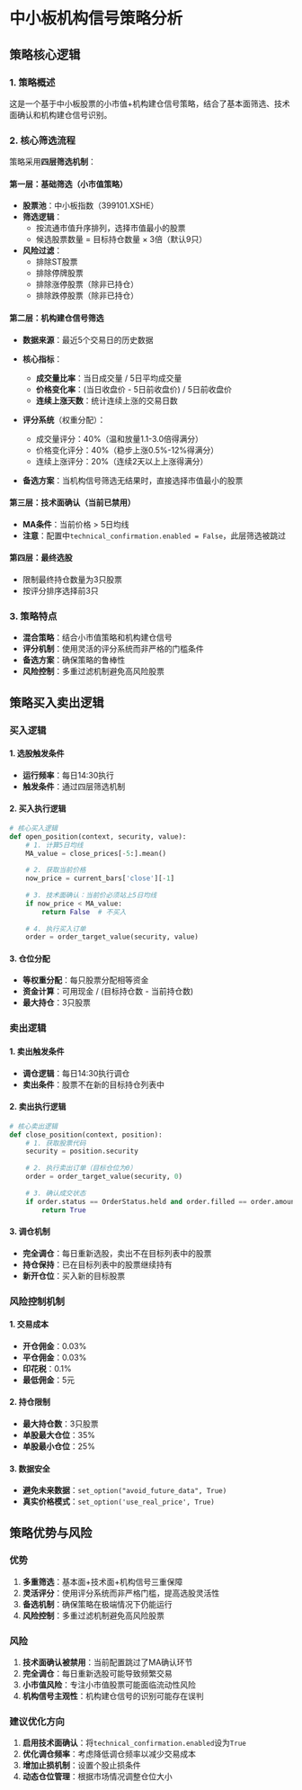 # 中小板机构信号策略分析

## 策略核心逻辑

### 1. 策略概述
这是一个基于中小板股票的小市值+机构建仓信号策略，结合了基本面筛选、技术面确认和机构建仓信号识别。

### 2. 核心筛选流程
策略采用**四层筛选机制**：

#### 第一层：基础筛选（小市值策略）
- **股票池**：中小板指数（399101.XSHE）
- **筛选逻辑**：
  - 按流通市值升序排列，选择市值最小的股票
  - 候选股票数量 = 目标持仓数量 × 3倍（默认9只）
- **风险过滤**：
  - 排除ST股票
  - 排除停牌股票
  - 排除涨停股票（除非已持仓）
  - 排除跌停股票（除非已持仓）

#### 第二层：机构建仓信号筛选
- **数据来源**：最近5个交易日的历史数据
- **核心指标**：
  - **成交量比率**：当日成交量 / 5日平均成交量
  - **价格变化率**：(当日收盘价 - 5日前收盘价) / 5日前收盘价
  - **连续上涨天数**：统计连续上涨的交易日数

- **评分系统**（权重分配）：
  - 成交量评分：40%（温和放量1.1-3.0倍得满分）
  - 价格变化评分：40%（稳步上涨0.5%-12%得满分）
  - 连续上涨评分：20%（连续2天以上上涨得满分）

- **备选方案**：当机构信号筛选无结果时，直接选择市值最小的股票

#### 第三层：技术面确认（当前已禁用）
- **MA条件**：当前价格 > 5日均线
- **注意**：配置中`technical_confirmation.enabled = False`，此层筛选被跳过

#### 第四层：最终选股
- 限制最终持仓数量为3只股票
- 按评分排序选择前3只

### 3. 策略特点
- **混合策略**：结合小市值策略和机构建仓信号
- **评分机制**：使用灵活的评分系统而非严格的门槛条件
- **备选方案**：确保策略的鲁棒性
- **风险控制**：多重过滤机制避免高风险股票

## 策略买入卖出逻辑

### 买入逻辑

#### 1. 选股触发条件
- **运行频率**：每日14:30执行
- **触发条件**：通过四层筛选机制

#### 2. 买入执行逻辑
```python
# 核心买入逻辑
def open_position(context, security, value):
    # 1. 计算5日均线
    MA_value = close_prices[-5:].mean()
    
    # 2. 获取当前价格
    now_price = current_bars['close'][-1]
    
    # 3. 技术面确认：当前价必须站上5日均线
    if now_price < MA_value:
        return False  # 不买入
    
    # 4. 执行买入订单
    order = order_target_value(security, value)
```

#### 3. 仓位分配
- **等权重分配**：每只股票分配相等资金
- **资金计算**：可用现金 / (目标持仓数 - 当前持仓数)
- **最大持仓**：3只股票

### 卖出逻辑

#### 1. 卖出触发条件
- **调仓逻辑**：每日14:30执行调仓
- **卖出条件**：股票不在新的目标持仓列表中

#### 2. 卖出执行逻辑
```python
# 核心卖出逻辑
def close_position(context, position):
    # 1. 获取股票代码
    security = position.security
    
    # 2. 执行卖出订单（目标仓位为0）
    order = order_target_value(security, 0)
    
    # 3. 确认成交状态
    if order.status == OrderStatus.held and order.filled == order.amount:
        return True
```

#### 3. 调仓机制
- **完全调仓**：每日重新选股，卖出不在目标列表中的股票
- **持仓保持**：已在目标列表中的股票继续持有
- **新开仓位**：买入新的目标股票

### 风险控制机制

#### 1. 交易成本
- **开仓佣金**：0.03%
- **平仓佣金**：0.03%
- **印花税**：0.1%
- **最低佣金**：5元

#### 2. 持仓限制
- **最大持仓数**：3只股票
- **单股最大仓位**：35%
- **单股最小仓位**：25%

#### 3. 数据安全
- **避免未来数据**：`set_option("avoid_future_data", True)`
- **真实价格模式**：`set_option('use_real_price', True)`

## 策略优势与风险

### 优势
1. **多重筛选**：基本面+技术面+机构信号三重保障
2. **灵活评分**：使用评分系统而非严格门槛，提高选股灵活性
3. **备选机制**：确保策略在极端情况下仍能运行
4. **风险控制**：多重过滤机制避免高风险股票

### 风险
1. **技术面确认被禁用**：当前配置跳过了MA确认环节
2. **完全调仓**：每日重新选股可能导致频繁交易
3. **小市值风险**：专注小市值股票可能面临流动性风险
4. **机构信号主观性**：机构建仓信号的识别可能存在误判

### 建议优化方向
1. **启用技术面确认**：将`technical_confirmation.enabled`设为`True`
2. **优化调仓频率**：考虑降低调仓频率以减少交易成本
3. **增加止损机制**：设置个股止损条件
4. **动态仓位管理**：根据市场情况调整仓位大小
